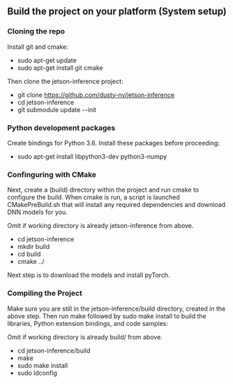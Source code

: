 ## Build the project on your platform (System setup)

### Cloning the repo

Install git and cmake:

- sudo apt-get update
- sudo apt-get install git cmake

Then clone the jetson-inference project:

- git clone https://github.com/dusty-nv/jetson-inference
- cd jetson-inference
- git submodule update --init

### Python development packages

Create bindings for Python 3.6. Install these packages before proceeding:

- sudo apt-get install libpython3-dev python3-numpy

### Confinguring with CMake

Next, create a (build) directory within the project and run cmake to configure the build. 
When cmake is run, a script is launched CMakePreBuild.sh that will install any required dependencies and download DNN models for you.

Omit if working directory is already jetson-inference from above.

- cd jetson-inference                   
- mkdir build
- cd build
- cmake ../

Next step is to download the models and install pyTorch.

### Compiling the Project

Make sure you are still in the jetson-inference/build directory, created in the above step.
Then run make followed by sudo make install to build the libraries, Python extension bindings, and code samples:

Omit if working directory is already build/ from above.

- cd jetson-inference/build            
- make
- sudo make install
- sudo ldconfig
